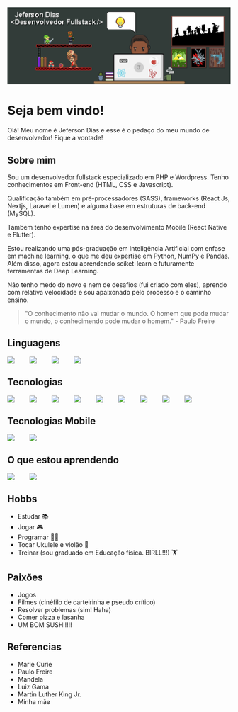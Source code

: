 
<img src="https://github.com/JefersonAVD/JefersonAVD/blob/main/Sprite-GitHub.gif" alt='Meu Gif' style='width:100vw'/>

# Seja bem vindo! 

Olá! Meu nome é Jeferson Dias e esse é o pedaço do meu mundo de desenvolvedor! Fique a vontade!
## Sobre mim
Sou um desenvolvedor fullstack especializado em PHP e Wordpress. Tenho conhecimentos em Front-end (HTML, CSS e Javascript).

Qualificação também em pré-processadores (SASS), frameworks (React Js, Nextjs, Laravel e Lumen) e alguma base em estruturas de back-end (MySQL).

Tambem tenho expertise na área do desenvolvimento Mobile (React Native e Flutter).

Estou realizando uma pós-graduação em Inteligência Artificial com enfase em machine learning, o que me deu expertise em Python, NumPy e Pandas. Além disso, agora estou aprendendo sciket-learn e futuramente ferramentas de Deep Learning.

Não tenho medo do novo e nem de desafios (fui criado com eles), aprendo com relativa velocidade e sou apaixonado pelo processo e o caminho ensino.

> "O conhecimento não vai mudar o mundo. O homem que pode mudar o mundo, o conhecimendo pode mudar o homem." - Paulo Freire

## Linguagens

<div style="display:flex">
  <img src="https://cdn.jsdelivr.net/gh/devicons/devicon@latest/icons/php/php-original.svg" width='50' style="display:inline;" />
  <img src="https://cdn.jsdelivr.net/gh/devicons/devicon@latest/icons/javascript/javascript-plain.svg" width='50' style="display:inline;"  />
  <img src="https://cdn.jsdelivr.net/gh/devicons/devicon/icons/typescript/typescript-original.svg" width='50' style="display:inline;" />
  <img src="https://cdn.jsdelivr.net/gh/devicons/devicon@latest/icons/python/python-original.svg" width='50' style="display:inline;" />
</div>

## Tecnologias

<div style='display:flex'>
  <img src="https://cdn.jsdelivr.net/gh/devicons/devicon/icons/react/react-original.svg" width='50' style="display:inline;" />
  <img src="https://cdn.jsdelivr.net/gh/devicons/devicon/icons/nextjs/nextjs-original.svg" width='50' style="display:inline;" />
  <img src="https://cdn.jsdelivr.net/gh/devicons/devicon@latest/icons/laravel/laravel-original.svg" width='50' style="display:inline;"/>
  <img src="https://cdn.jsdelivr.net/gh/devicons/devicon@latest/icons/lumen/lumen-original.svg"  width='50' style="display:inline;" />
  <img src="https://cdn.jsdelivr.net/gh/devicons/devicon/icons/wordpress/wordpress-plain.svg" width='50' style="display:inline;" />
  <img src="https://cdn.jsdelivr.net/gh/devicons/devicon/icons/bootstrap/bootstrap-original.svg" width='50' style="display:inline;" />
  <img src="https://cdn.jsdelivr.net/gh/devicons/devicon/icons/mysql/mysql-original-wordmark.svg" width='50' style="display:inline;" />
  <img src="https://cdn.jsdelivr.net/gh/devicons/devicon@latest/icons/sass/sass-original.svg" width='50' style="display:inline;" />
  <img src="https://cdn.jsdelivr.net/gh/devicons/devicon@latest/icons/pandas/pandas-original-wordmark.svg" width='50' style="display:inline;" />
</div>  

## Tecnologias Mobile

<div style="display:flex">
  <img src="https://cdn.jsdelivr.net/gh/devicons/devicon/icons/flutter/flutter-original.svg" width='50' style="display:inline;"/>
  <img src="https://raw.githubusercontent.com/kristerkari/react-native-svg-transformer/HEAD/images/react-native-logo.png" width='50' style="display:inline;"/>
</div>
                 
## O que estou aprendendo

<div style='display:flex'>
  <img src="https://cdn.jsdelivr.net/gh/devicons/devicon@latest/icons/scikitlearn/scikitlearn-original.svg" width='50' style="display:inline;"  />
  <img src="https://cdn.jsdelivr.net/gh/devicons/devicon@latest/icons/tailwindcss/tailwindcss-original.svg" width='50' style="display:inline;" />
</div>
       
## Hobbs

- Estudar 📚
- Jogar 🎮
- Programar 👨‍💻
- Tocar Ukulele e violão 🎸
- Treinar (sou graduado em Educação física. BIRLL!!!) 🏋
## Paixões
- Jogos
- Filmes (cinéfilo de carteirinha e pseudo crítico)
- Resolver problemas (sim! Haha)
- Comer pizza e lasanha
- UM BOM SUSHI!!!! 
## Referencias
- Marie Curie
- Paulo Freire
- Mandela
- Luiz Gama
- Martin Luther King Jr.
- Minha mãe
